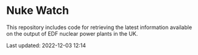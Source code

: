 # Nuke Watch

This repository includes code for retrieving the latest information available on the output of EDF nuclear power plants in the UK.

Last updated: 2022-12-03 12:14